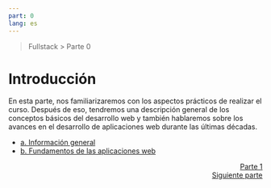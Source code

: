 ```yaml
---
part: 0
lang: es
---
```


> Fullstack > Parte 0

# Introducción

En esta parte, nos familiarizaremos con los aspectos prácticos de realizar el curso. Después de eso, tendremos una descripción general de los conceptos básicos del desarrollo web y también hablaremos sobre los avances en el desarrollo de aplicaciones web durante las últimas décadas.

- [a. Información general](src/content/0/es/part0a.md)
- [b. Fundamentos de las aplicaciones web](src/content/0/es/part0b.md)

<div align="right">
  <a href="../../1/es/part1.md">Parte 1 <br>Siguiente parte</a>
</div>